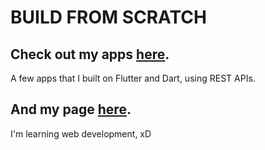 # BUILD FROM SCRATCH

## Check out my apps [here](https://drive.google.com/folderview?id=1xnki9EzS4ZLLpiFf6TB-pDoy9OzXCKgC).
A few apps that I built on Flutter and Dart, using REST APIs.
## And my page [here](https://ninjaasmoke.github.io).
I'm learning web development, xD
